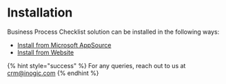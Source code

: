 # Installation

Business Process Checklist solution can be installed in the following ways:

* [Install from Microsoft AppSource](https://docs.inogic.com/business-process-checklist/installation/install-from-microsoft-appsource)
* [Install from Website](https://docs.inogic.com/business-process-checklist/installation/install-from-website)

{% hint style="success" %}
For any queries, reach out to us at [crm@inogic.com](mailto:crm@inogic.com)
{% endhint %}
